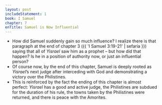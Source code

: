 ```yaml
---
layout: post
includeStatement: 1
book: I Samuel
chapter: 7
enTitle: Samuel is Now Influential
---
```


- How did Samuel suddenly gain so much influence? I realize there is that paragraph at the end of chapter 3 ({{ 'I Samuel 3:19-21' | sefaria }}) saying that all of *Yisrael* saw him as a prophet – but how did that happen? Is he in a position of authority now, or just an influential person?
- Of course now, by the end of this chapter, Samuel is deeply rooted as *Yisrael*’s next judge after interceding with God and demonstrating a victory over the Philistines.
- This is reinforced by the fact the ending of this chapter is almost perfect: *Yisrael* has a good and active judge, the Philistines are subdued for the duration of his rule, the towns taken by the Philistines were returned, and there is peace with the Amorites.
